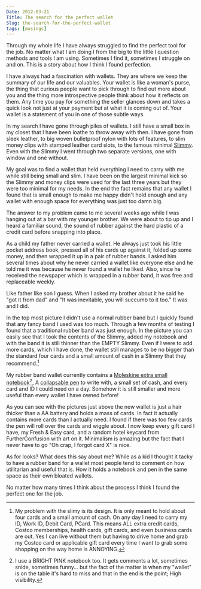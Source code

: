 ```yaml
---
Date: 2012-03-21
Title: The search for the perfect wallet
Slug: the-search-for-the-perfect-wallet
tags: [musings]
---
```


Through my whole life I have always struggled to find the perfect tool for the job. No matter what I am doing I from the big to the little I question methods and tools I am using. Sometimes I find it, sometimes I struggle on and on. This is a story about how I think I found perfection.

I have always had a fascination with wallets. They are where we keep the summary of our life and our valuables. Your wallet is like a woman's purse, the thing that curious people want to pick through to find out more about you and the thing more introspective people think about how it reflects on them. Any time you pay for something the seller glances down and takes a quick look not just at your payment but at what it is coming out of. Your wallet is a statement of you in one of those subtle ways.

In my search I have gone through piles of wallets. I still have a small box in my closet that I have been loathe to throw away with then. I have gone from sleek leather, to big woven bulletproof nylon with lots of features, to slim money clips with stamped leather card slots, to the famous minimal [Slimmy](http://www.koyono.com/Slimmy-Slim-Wallet-Alternative-p/m17546.htm). Even with the Slimmy I went through two separate versions, one with window and one without.

My goal was to find a wallet that held everything I need to carry with me while still being small and slim. I have been on the largest minimal kick so the Slimmy and money clips were used for the last three years but they were too minimal for my needs. In the end the fact remains that any wallet I found that is small enough to make me happy didn't hold enough and any wallet with enough space for everything was just too damn big.

The answer to my problem came to me several weeks ago while I was hanging out at a bar with my younger brother. We were about to tip up and I heard a familiar sound, the sound of rubber against the hard plastic of a credit card before snapping into place.

As a child my father never carried a wallet. He always just took his little pocket address book, pressed all of his cards up against it, folded up some money, and then wrapped it up in a pair of rubber bands. I asked him several times about why he never carried a wallet like everyone else and he told me it was because he never found a wallet he liked. Also, since he received the newspaper which is wrapped in a rubber band, it was free and replaceable weekly.

Like father like son I guess. When I asked my brother about it he said he "got it from dad" and "It was inevitable, you will succumb to it too." It was and I did.

In the top most picture I didn't use a normal rubber band but I quickly found that any fancy band I used was too much. Through a few months of testing I found that a traditional rubber band was just enough. In the picture you can easily see that I took the contents of the Slimmy, added my notebook and with the band it is still thinner than the EMPTY Slimmy. Even if I were to add more cards, which I have done, the wallet still manages to be no bigger than the standard four cards and a small amount of cash in a Slimmy that they recommend.[^SLIMMY]

[^SLIMMY]: My problem with the slimy is its design. It is only meant to hold about four cards and a small amount of cash. On any day I need to carry my ID, Work ID, Debit Card, PCard. This means ALL extra credit cards, Costco memberships, health cards, gift cards, and even business cards are out. Yes I can live without them but having to drive home and grab my Costco card or applicable gift card every time I want to grab some shopping on the way home is ANNOYING.

My rubber band wallet currently contains a [Moleskine extra small notebook](http://www.moleskine.com/catalogue/classic/cahier/set_of_2_volant_notebooks_ruled__pink__extra_small.php)[^PINK], A [collapsable pen](http://www.zebrapen.com/products/pen/telescopic-brights?c=29) to write with, a small set of cash, and every card and ID I could need on a day. Somehow it is still smaller and more useful than every wallet I have owned before!

[^PINK]: I use a BRIGHT PINK notebook too. It gets comments a lot, sometimes snide, sometimes funny… but the fact of the matter is when my "wallet" is on the table it's hard to miss and that in the end is the point; High visibility.

As you can see with the pictures just above the new wallet is just a hair thicker than a AA battery and holds a mass of cards. In fact it actually contains more cards than I actually need. I found if there was too few cards the pen will roll over the cards and wiggle about. I now keep every gift card I have, my Fresh & Easy card, and a random hotel keycard from FurtherConfusion with art on it. Minimalism is amazing but the fact that I never have to go "Oh crap, I forgot card X" is nice.

As for looks? What does this say about me? While as a kid I thought it tacky to have a rubber band for a wallet most people tend to comment on how utilitarian and useful that is. How it holds a notebook and pen in the same space as their own bloated wallets.

No matter how many times I think about the process I think I found the perfect one for the job.
